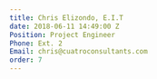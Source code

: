 ```yaml
---
title: Chris Elizondo, E.I.T
date: 2018-06-11 14:49:00 Z
Position: Project Engineer
Phone: Ext. 2
Email: chris@cuatroconsultants.com​​
order: 7
---
```


